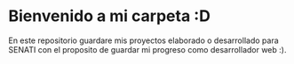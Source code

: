 <h1>Bienvenido a mi carpeta :D</h1>
En este repositorio guardare mis proyectos elaborado o desarrollado para SENATI con el proposito de guardar mi progreso como desarrollador web :).
